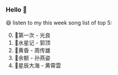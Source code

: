 ### Hello 👋

😄 listen to my this week song list of top 5:

0. 🌈第一次 - 光良
1. 🌈水星记 - 郭顶
2. 🌈黄昏 - 周传雄
3. 🌈余额 - 孙燕姿
4. 🌈星辰大海 - 黄霄雲


